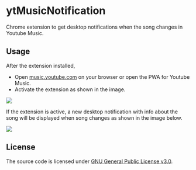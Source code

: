 # ytMusicNotification

Chrome extension to get desktop notifications when the song changes in Youtube Music.

## Usage

After the extension installed, 

- Open [music.youtube.com](https://music.youtube.com) on your browser or open the PWA for Youtube Music.
- Activate the extension as shown in the image.

![](../img/1.png)

If the extension is active, a new desktop notification with info about the song will be displayed when song changes as shown in the image below.

![](../img/2.png)

## License
The source code is licensed under [GNU General Public License v3.0](./LICENSE).
